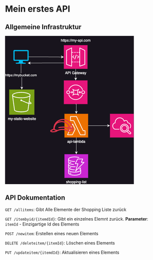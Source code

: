 # Mein erstes API

## Allgemeine Infrastruktur
![](./images/Infrastructure.png)

## API Dokumentation
`GET /allitems`: Gibt Alle Elemente der Shopping Liste zurück

`GET /itembyid/{itemdId}`: Gibt ein einzelnes Elemnt zurück.
**Parameter**: `itemId` - Einzigartige Id des Elements

`POST /newitem`: Erstellen eines neuen Elements

`DELETE /deleteitem/{itemId}`: Löschen eines Elements

`PUT /updateitem/{itemdId}`: Aktualisieren eines Elements
